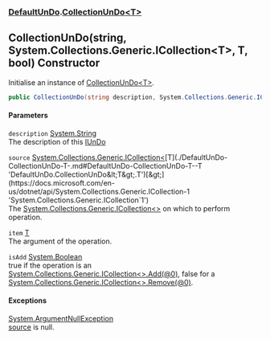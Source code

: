 ### [DefaultUnDo](./DefaultUnDo.md 'DefaultUnDo').[CollectionUnDo&lt;T&gt;](./DefaultUnDo-CollectionUnDo-T-.md 'DefaultUnDo.CollectionUnDo&lt;T&gt;')
## CollectionUnDo(string, System.Collections.Generic.ICollection&lt;T&gt;, T, bool) Constructor
Initialise an instance of [CollectionUnDo&lt;T&gt;](./DefaultUnDo-CollectionUnDo-T-.md 'DefaultUnDo.CollectionUnDo&lt;T&gt;').  
```csharp
public CollectionUnDo(string description, System.Collections.Generic.ICollection<T> source, T item, bool isAdd);
```
#### Parameters
<a name='DefaultUnDo-CollectionUnDo-T--CollectionUnDo(string_System-Collections-Generic-ICollection-T-_T_bool)-description'></a>
`description` [System.String](https://docs.microsoft.com/en-us/dotnet/api/System.String 'System.String')  
The description of this [IUnDo](./DefaultUnDo-IUnDo.md 'DefaultUnDo.IUnDo')  
  
<a name='DefaultUnDo-CollectionUnDo-T--CollectionUnDo(string_System-Collections-Generic-ICollection-T-_T_bool)-source'></a>
`source` [System.Collections.Generic.ICollection&lt;](https://docs.microsoft.com/en-us/dotnet/api/System.Collections.Generic.ICollection-1 'System.Collections.Generic.ICollection`1')[T](./DefaultUnDo-CollectionUnDo-T-.md#DefaultUnDo-CollectionUnDo-T--T 'DefaultUnDo.CollectionUnDo&lt;T&gt;.T')[&gt;](https://docs.microsoft.com/en-us/dotnet/api/System.Collections.Generic.ICollection-1 'System.Collections.Generic.ICollection`1')  
The [System.Collections.Generic.ICollection&lt;&gt;](https://docs.microsoft.com/en-us/dotnet/api/System.Collections.Generic.ICollection-1 'System.Collections.Generic.ICollection`1') on which to perform operation.  
  
<a name='DefaultUnDo-CollectionUnDo-T--CollectionUnDo(string_System-Collections-Generic-ICollection-T-_T_bool)-item'></a>
`item` [T](./DefaultUnDo-CollectionUnDo-T-.md#DefaultUnDo-CollectionUnDo-T--T 'DefaultUnDo.CollectionUnDo&lt;T&gt;.T')  
The argument of the operation.  
  
<a name='DefaultUnDo-CollectionUnDo-T--CollectionUnDo(string_System-Collections-Generic-ICollection-T-_T_bool)-isAdd'></a>
`isAdd` [System.Boolean](https://docs.microsoft.com/en-us/dotnet/api/System.Boolean 'System.Boolean')  
true if the operation is an [System.Collections.Generic.ICollection&lt;&gt;.Add(@0)](https://docs.microsoft.com/en-us/dotnet/api/System.Collections.Generic.ICollection-1.Add#System_Collections_Generic_ICollection_1_Add__0_ 'System.Collections.Generic.ICollection`1.Add(`0)'), false for a [System.Collections.Generic.ICollection&lt;&gt;.Remove(@0)](https://docs.microsoft.com/en-us/dotnet/api/System.Collections.Generic.ICollection-1.Remove#System_Collections_Generic_ICollection_1_Remove__0_ 'System.Collections.Generic.ICollection`1.Remove(`0)').  
  
#### Exceptions
[System.ArgumentNullException](https://docs.microsoft.com/en-us/dotnet/api/System.ArgumentNullException 'System.ArgumentNullException')  
[source](#DefaultUnDo-CollectionUnDo-T--CollectionUnDo(string_System-Collections-Generic-ICollection-T-_T_bool)-source 'DefaultUnDo.CollectionUnDo&lt;T&gt;.CollectionUnDo(string, System.Collections.Generic.ICollection&lt;T&gt;, T, bool).source') is null.  
